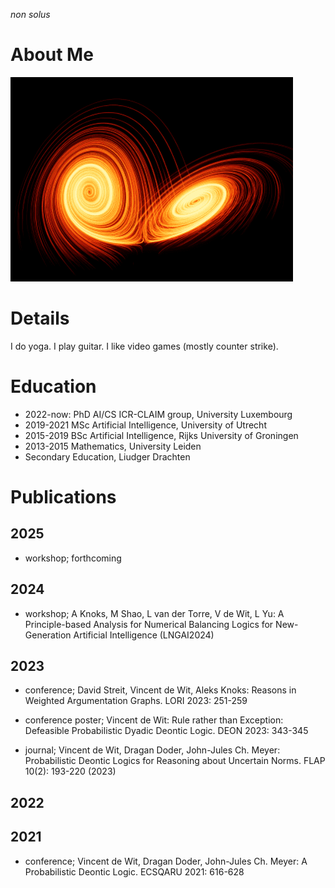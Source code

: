 *non solus*

# About Me
![image](Isolated.png "Title")

# Details
I do yoga.
I play guitar.
I like video games (mostly counter strike).

# Education

- 2022-now: PhD AI/CS ICR-CLAIM group, University Luxembourg
- 2019-2021 MSc Artificial Intelligence, University of Utrecht
- 2015-2019 BSc Artificial Intelligence, Rijks University of Groningen
- 2013-2015 Mathematics, University Leiden
- Secondary Education, Liudger Drachten

# Publications

## 2025

- workshop; forthcoming

## 2024

- workshop; A Knoks, M Shao, L van der Torre, V de Wit, L Yu: A Principle-based Analysis for Numerical Balancing Logics for New-Generation Artificial Intelligence (LNGAI2024)

## 2023

- conference; David Streit, Vincent de Wit, Aleks Knoks: Reasons in Weighted Argumentation Graphs. LORI 2023: 251-259

- conference poster; Vincent de Wit: Rule rather than Exception: Defeasible Probabilistic Dyadic Deontic Logic. DEON 2023: 343-345

- journal; Vincent de Wit, Dragan Doder, John-Jules Ch. Meyer: Probabilistic Deontic Logics for Reasoning about Uncertain Norms. FLAP 10(2): 193-220 (2023)

## 2022

## 2021

- conference; Vincent de Wit, Dragan Doder, John-Jules Ch. Meyer: A Probabilistic Deontic Logic. ECSQARU 2021: 616-628
